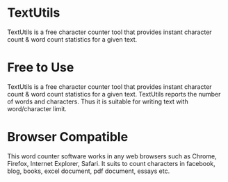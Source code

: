 # TextUtils
TextUtils is a free character counter tool that provides instant character count &amp; word count statistics for a given text.

# Free to Use
TextUtils is a free character counter tool that provides instant character count & word count statistics for a given text. TextUtils reports the number of words and characters. 
Thus it is suitable for writing text with word/character limit.

# Browser Compatible
This word counter software works in any web browsers such as Chrome, Firefox, Internet Explorer, Safari.
It suits to count characters in facebook, blog, books, excel document, pdf document, essays etc.
